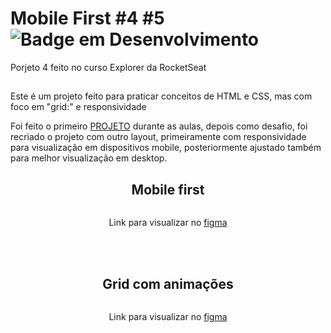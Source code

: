 # Mobile First #4 #5 </br> ![Badge em Desenvolvimento](http://img.shields.io/static/v1?label=STATUS&message=EM%20DESENVOLVIMENTO&color=GREEN&style=for-the-badge)
Porjeto 4 feito no curso Explorer da RocketSeat
##

Este é um projeto feito para praticar conceitos de HTML e CSS, mas com foco em "grid:" e responsividade
<p>
  Foi feito o primeiro <a href="https://www.figma.com/file/c675WkngYnso5LtEDaHqLP/Explorer-Stage-03-Projeto-03-(Copy)?node-id=203%3A1865" target="_blank">PROJETO</a> 
  durante as aulas, depois como desafio, foi recriado o projeto com outro layout, primeiramente com responsividade para visualização em dispositivos mobile,
  posteriormente ajustado também para melhor visualização em desktop.
</p>

<div align="center">
  <h2 >Mobile first</h2>
  <img src="https://user-images.githubusercontent.com/91683433/194440419-38ca27b7-f989-43d0-9f12-bc41b4a5bbd7.png" alt="">
  <p>Link para visualizar no <a href="https://www.figma.com/file/drBBktNRdtCIUiN4cZk4yo/Stage-03---Mobile-First/duplicate" target="_blank">figma</a></p>
</div>
</br>
</br>

<div align="center">
  <h2 >Grid com animações</h2>
  <img src="https://user-images.githubusercontent.com/91683433/194440179-273cb111-b4a2-458c-b32a-32c2d4e5a76d.png" alt="">
  <p>Link para visualizar no <a href="https://www.figma.com/file/pddZCuQIRLjk5dEHQ4L4YR/Stage-03---Grid-com-anima%C3%A7%C3%B5es/duplicate" target="_blank">figma</a></p>
</div>
